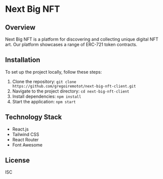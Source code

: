 # Next Big NFT

## Overview
Next Big NFT is a platform for discovering and collecting unique digital NFT art. Our platform showcases a range of ERC-721 token contracts.

## Installation
To set up the project locally, follow these steps:
1. Clone the repository: `git clone https://github.com/gregoiremotot/next-big-nft-client.git`
2. Navigate to the project directory: `cd next-big-nft-client`
3. Install dependencies: `npm install`
4. Start the application: `npm start`

## Technology Stack
- React.js
- Tailwind CSS
- React Router
- Font Awesome

## License
ISC